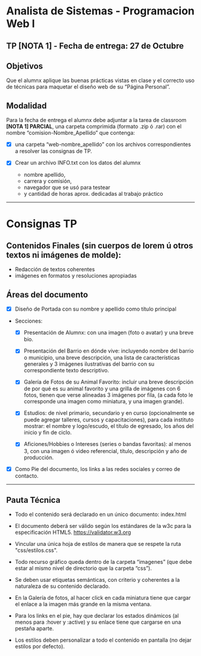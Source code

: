 # Analista de Sistemas - Programacion Web I
## TP [NOTA 1] - Fecha de entrega: 27 de Octubre

## Objetivos

Que el alumnx aplique las buenas prácticas vistas en clase y el correcto uso de técnicas para maquetar el diseño web de su “Página Personal”.

## Modalidad

Para la fecha de entrega el alumnx debe adjuntar a la tarea de classroom **[NOTA 1] PARCIAL**, una carpeta comprimida (formato .zip ó .rar) con el nombre “comision-Nombre_Apellido” que contenga:

  -  [x] una carpeta “web-nombre_apellido” con los archivos correspondientes a resolver las consignas de TP.

  - [x] Crear un archivo INFO.txt con los datos del alumnx
    + nombre apellido,
    + carrera y comisión,
    + navegador que se usó para testear
    + y cantidad de horas aprox. dedicadas al trabajo práctico

---

#  Consignas TP

## Contenidos Finales (sin cuerpos de lorem ú otros textos ni imágenes de molde):

  * Redacción de textos coherentes
  * imágenes en formatos y resoluciones apropiadas

## Áreas del  documento

  - [x] Diseño de Portada con su nombre y apellido como título principal
  - Secciones:
    + [x] Presentación de Alumnx: con una imagen (foto o avatar) y una breve bio.

    + [x] Presentación del Barrio en dónde vive: incluyendo nombre del barrio o municipio, una breve descripción, una lista de características generales y 3 imágenes ilustrativas del barrio con su correspondiente texto descriptivo.

    + [x] Galería de Fotos de su Animal Favorito: incluir una breve descripción de por qué es su animal favorito y una grilla de imágenes con 6 fotos, tienen que verse alineadas 3 imágenes por fila, (a cada foto le corresponde una imagen como miniatura, y una imagen grande).

    + [x] Estudios: de nivel primario, secundario y en curso (opcionalmente se puede agregar talleres, cursos y capacitaciones), para cada instituto mostrar: el nombre y logo/escudo, el título de egresado, los años del inicio y fin de ciclo.

    + [x] Aficiones/Hobbies o Intereses (series o bandas favoritas): al menos 3, con una imagen ó video referencial, título, descripción y año de producción.

  - [x] Como Pie del documento, los links a las redes sociales y correo de contacto.

---

## Pauta Técnica

  * Todo el contenido será declarado en un único documento: index.html

  * El documento deberá ser válido según los estándares de la w3c para la especificación HTML5. https://validator.w3.org

  * Vincular una única hoja de estilos de manera que se respete la ruta "css/estilos.css".

  * Todo recurso gráfico queda dentro de la carpeta “imagenes” (que debe estar al mismo nivel de directorio que la carpeta “css”).

  * Se deben usar etiquetas semánticas, con criterio y coherentes a la naturaleza de su contenido declarado.

  * En la Galería de fotos, al hacer click en cada miniatura tiene que cargar el enlace a la imagen más grande en la misma ventana. 

  * Para los links en el pie, hay que declarar los estados dinámicos (al menos para :hover y :active) y su enlace tiene que cargarse en una pestaña aparte.

  * Los estilos deben personalizar a todo el contenido en pantalla (no dejar estilos por defecto).